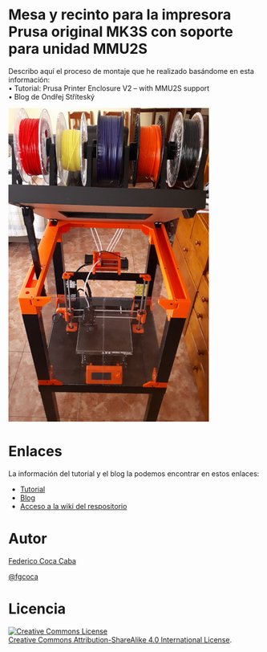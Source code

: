 # Mesa y recinto para la impresora Prusa original MK3S con soporte para unidad MMU2S  
Describo aquí el proceso de montaje que he realizado basándome en esta información:  
    • Tutorial: Prusa Printer Enclosure V2 – with MMU2S support  
    • Blog de Ondřej Stříteský

![](https://github.com/fgcoca/Mesa-y-recinto-para-la-impresora-Prusa-original-MK3S-con-soporte-para-unidad-MMU2S/blob/master/imagenes/minis/Fase15-abierta.png)

# **Enlaces**
La información del tutorial y el blog la podemos encontrar en estos enlaces:
* [Tutorial](https://blog.prusaprinters.org/mmu2s-printer-enclosure/)
* [Blog](https://blog.prusaprinters.org/author/stritacz/)
* [Acceso a la wiki del respositorio](https://github.com/fgcoca/Mesa-y-recinto-para-la-impresora-Prusa-original-MK3S-con-soporte-para-unidad-MMU2S/wiki)

# **Autor**

[Federico Coca Caba](https://github.com/fgcoca)

[@fgcoca](https://twitter.com/fgcoca)

# **Licencia**
<a rel="license" href="http://creativecommons.org/licenses/by-sa/4.0/"><img alt="Creative Commons License" style="border-width:0" src="https://i.creativecommons.org/l/by-sa/4.0/88x31.png" /></a><br /> <a rel="license" href="http://creativecommons.org/licenses/by-sa/4.0/">Creative Commons Attribution-ShareAlike 4.0 International License</a>.




